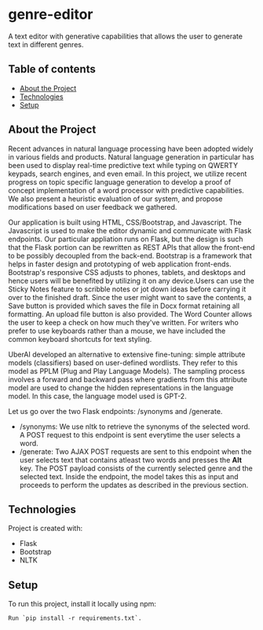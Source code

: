 # genre-editor
A text editor with generative capabilities that allows the user to generate text in different genres.

## Table of contents
* [About the Project](#about-the-project)
* [Technologies](#technologies)
* [Setup](#setup)

## About the Project
Recent advances in natural language processing have been adopted widely in various fields and products. Natural language generation in particular has been used to display real-time predictive text while typing on QWERTY keypads, search engines, and even email. In this project, we utilize recent progress on topic specific language generation to develop a proof of concept implementation of a word processor with predictive capabilities. We also present a heuristic evaluation of our system, and propose modifications based on user feedback we gathered.

Our application is built using HTML, CSS/Bootstrap, and Javascript. The Javascript is used to make the editor dynamic and communicate with Flask endpoints. Our particular appliation runs on Flask, but the design is such that the Flask portion can be rewritten as REST APIs that allow the front-end to be possibly decoupled from the back-end. 
Bootstrap is a framework that helps in faster design and prototyping of web application front-ends. Bootstrap's responsive CSS adjusts to phones, tablets, and desktops and hence users will be benefited by utilizing it on any device.Users can use the Sticky Notes feature to scribble notes or jot down ideas before carrying it over to the finished draft. 
Since the user might want to save the contents, a Save button is provided which saves the file in Docx format retaining all formatting. An upload file button is also provided. The Word Counter allows the user to keep a check on how much they've written. For writers who prefer to use keyboards rather than a mouse, we have included the common keyboard shortcuts for text styling. 

UberAI developed an alternative to extensive fine-tuning: simple attribute models (classifiers) based on user-defined wordlists. They refer to this model as PPLM (Plug and Play Language Models). The sampling process involves a forward and backward pass where gradients from this attribute model are used to change the hidden representations in the language model. In this case, the language model used is GPT-2.

Let us go over the two Flask endpoints: /synonyms and /generate.
* /synonyms: We use nltk to retrieve the synonyms of the selected word. A POST request to this endpoint is sent everytime the user selects a word.
* /generate: Two AJAX POST requests are sent to this endpoint when the user selects text that contains atleast two words and presses the **Alt** key. The POST payload consists of the currently selected genre and the selected text. Inside the endpoint, the model takes this as input and proceeds to perform the updates as described in the previous section.
	
## Technologies
Project is created with:
* Flask
* Bootstrap
* NLTK
	
## Setup
To run this project, install it locally using npm:

```
Run `pip install -r requirements.txt`.
```

